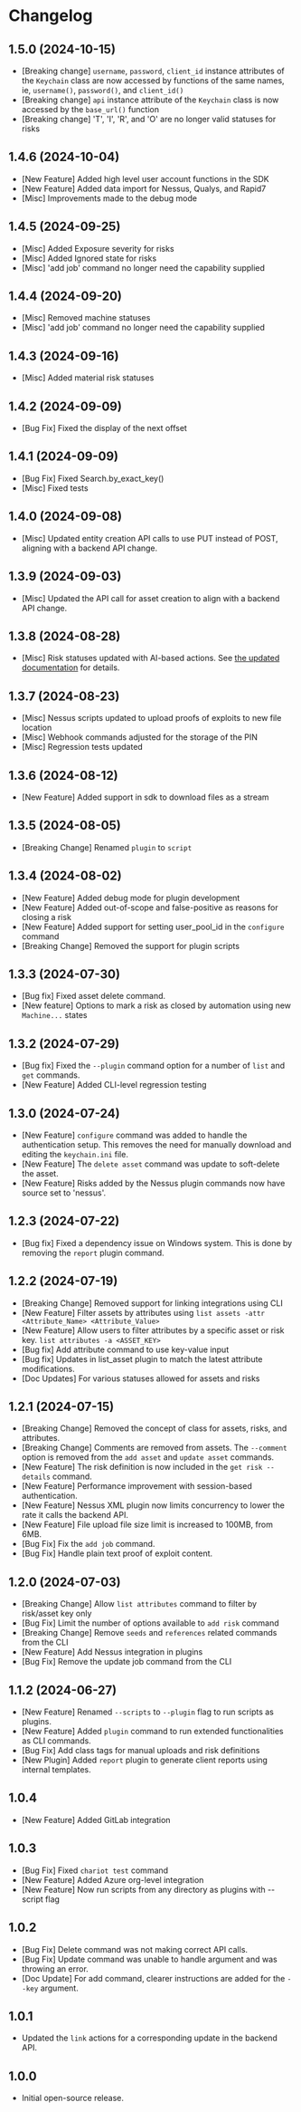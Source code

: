 # Changelog

## 1.5.0 (2024-10-15)

* [Breaking change] `username`, `password`, `client_id` instance
  attributes of the `Keychain` class are now accessed by functions
  of the same names, ie, `username()`, `password()`, and `client_id()`
* [Breaking change] `api` instance attribute of the `Keychain`
  class is now accessed by the `base_url()` function
* [Breaking change] 'T', 'I', 'R', and 'O' are no longer valid
  statuses for risks

## 1.4.6 (2024-10-04)

* [New Feature] Added high level user account functions in the SDK
* [New Feature] Added data import for Nessus, Qualys, and Rapid7
* [Misc] Improvements made to the debug mode

## 1.4.5 (2024-09-25)

* [Misc] Added Exposure severity for risks
* [Misc] Added Ignored state for risks
* [Misc] 'add job' command no longer need the capability supplied

## 1.4.4 (2024-09-20)

* [Misc] Removed machine statuses
* [Misc] 'add job' command no longer need the capability supplied

## 1.4.3 (2024-09-16)

* [Misc] Added material risk statuses

## 1.4.2 (2024-09-09)

* [Bug Fix] Fixed the display of the next offset

## 1.4.1 (2024-09-09)

* [Bug Fix] Fixed Search.by_exact_key()
* [Misc] Fixed tests

## 1.4.0 (2024-09-08)

* [Misc] Updated entity creation API calls to use PUT instead of POST, aligning
  with a backend API change.

## 1.3.9 (2024-09-03)

* [Misc] Updated the API call for asset creation to align with a backend API change.

## 1.3.8 (2024-08-28)

* [Misc] Risk statuses updated with AI-based actions. See
  [the updated documentation](https://github.com/praetorian-inc/praetorian-cli/blob/main/docs/terminology.md) for
  details.

## 1.3.7 (2024-08-23)

* [Misc] Nessus scripts updated to upload proofs of exploits to new file location
* [Misc] Webhook commands adjusted for the storage of the PIN
* [Misc] Regression tests updated

## 1.3.6 (2024-08-12)

* [New Feature] Added support in sdk to download files as a stream

## 1.3.5 (2024-08-05)

* [Breaking Change] Renamed `plugin` to `script`

## 1.3.4 (2024-08-02)

* [New Feature] Added debug mode for plugin development
* [New Feature] Added out-of-scope and false-positive as reasons for closing a risk
* [New Feature] Added support for setting user_pool_id in the `configure` command
* [Breaking Change] Removed the support for plugin scripts

## 1.3.3 (2024-07-30)

* [Bug fix] Fixed asset delete command.
* [New feature] Options to mark a risk as closed by automation using new `Machine...` states

## 1.3.2 (2024-07-29)

* [Bug fix] Fixed the `--plugin` command option for a number of `list` and `get` commands.
* [New Feature] Added CLI-level regression testing

## 1.3.0 (2024-07-24)

* [New Feature] `configure` command was added to handle the authentication setup. This removes the need for manually
  download and editing the `keychain.ini` file.
* [New Feature] The `delete asset` command was update to soft-delete the asset.
* [New Feature] Risks added by the Nessus plugin commands now have source set to 'nessus'.

## 1.2.3 (2024-07-22)

* [Bug fix] Fixed a dependency issue on Windows system. This is done by removing the `report` plugin command.

## 1.2.2 (2024-07-19)

* [Breaking Change] Removed support for linking integrations using CLI
* [New Feature] Filter assets by attributes using `list assets -attr <Attribute_Name> <Attribute_Value>`
* [New Feature] Allow users to filter attributes by a specific asset or risk key. `list attributes -a <ASSET_KEY>`
* [Bug fix] Add attribute command to use key-value input
* [Bug fix] Updates in list_asset plugin to match the latest attribute modifications.
* [Doc Updates] For various statuses allowed for assets and risks

## 1.2.1 (2024-07-15)

- [Breaking Change] Removed the concept of class for assets, risks, and attributes.
- [Breaking Change] Comments are removed from assets. The `--comment` option is removed
  from the `add asset` and `update asset` commands.
- [New Feature] The risk definition is now included in the `get risk --details` command.
- [New Feature] Performance improvement with session-based authentication.
- [New Feature] Nessus XML plugin now limits concurrency to lower the rate it calls
  the backend API.
- [New Feature] File upload file size limit is increased to 100MB, from 6MB.
- [Bug Fix] Fix the `add job` command.
- [Bug Fix] Handle plain text proof of exploit content.

## 1.2.0 (2024-07-03)

- [Breaking Change] Allow `list attributes` command to filter by risk/asset key only
- [Bug Fix] Limit the number of options available to `add risk` command
- [Breaking Change] Remove `seeds` and `references` related commands from the CLI
- [New Feature] Add Nessus integration in plugins
- [Bug Fix] Remove the update job command from the CLI

## 1.1.2 (2024-06-27)

- [New Feature] Renamed `--scripts` to `--plugin` flag to run scripts as plugins.
- [New Feature] Added `plugin` command to run extended functionalities as CLI commands.
- [Bug Fix] Add class tags for manual uploads and risk definitions
- [New Plugin] Added `report` plugin to generate client reports using internal templates.

## 1.0.4

- [New Feature] Added GitLab integration

## 1.0.3

- [Bug Fix] Fixed `chariot test` command
- [New Feature] Added Azure org-level integration
- [New Feature] Now run scripts from any directory as plugins with --script flag

## 1.0.2

- [Bug Fix] Delete command was not making correct API calls.
- [Bug Fix] Update command was unable to handle <KEY> argument and was throwing an error.
- [Doc Update] For add command, clearer instructions are added for the `--key` argument.

## 1.0.1

- Updated the `link` actions for a corresponding update in the backend API.

## 1.0.0

- Initial open-source release.

